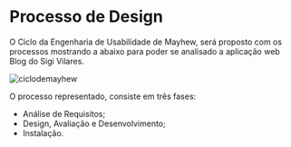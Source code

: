 
# Processo de Design

O Ciclo da Engenharia de Usabilidade de Mayhew, será proposto com os processos mostrando a abaixo para poder se analisado a aplicação web Blog do Sigi Vilares.

![ciclodemayhew](https://i.imgur.com/7oV5Bmz.png)

O processo representado, consiste em três fases:

* Análise de Requisitos;
* Design, Avaliação e Desenvolvimento;
* Instalação.
